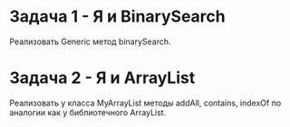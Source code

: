 # Задача 1 - Я и BinarySearch

Реализовать Generic метод binarySearch.

# Задача 2 - Я и ArrayList
Реализовать у класса MyArrayList методы addAll, contains, indexOf по аналогии как у библиотечного ArrayList. 
